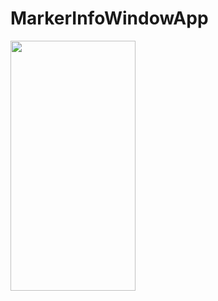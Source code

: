 # MarkerInfoWindowApp

<img src="https://user-images.githubusercontent.com/26844387/203897423-d406ea56-3d7a-46d4-b53f-84e8bfb4af34.jpeg" width="200" height="400" />  
